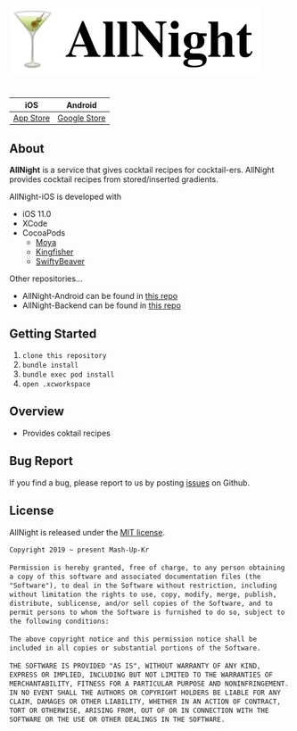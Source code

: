 ![logo](images/logo.png)
#
|      iOS      |     Android      |
| :-----------: | :--------------: |
| [App Store]() | [Google Store]() |

## About
**AllNight** is a service that gives cocktail recipes for cocktail-ers. AllNight provides cocktail recipes from stored/inserted gradients.  

AllNight-iOS is developed with
* iOS 11.0
* XCode
* CocoaPods
  * [Moya]()
  * [Kingfisher]()
  * [SwiftyBeaver]()

Other repositories...
* AllNight-Android can be found in [this repo](https://github.com/mash-up-kr/AllNight-Android)  
* AllNight-Backend can be found in [this repo](https://github.com/mash-up-kr/allnight-backend)

## Getting Started
1. `clone this repository`
2. `bundle install`
3. `bundle exec pod install`
4. `open .xcworkspace`

## Overview
* Provides coktail recipes

## Bug Report
If you find a bug, please report to us by posting [issues](https://github.com/mash-up-kr/AllNight-iOS/issues) on Github.

## License
AllNight is released under the [MIT license](https://github.com/naver/billboard.js/blob/master/LICENSE).
```
Copyright 2019 ~ present Mash-Up-Kr

Permission is hereby granted, free of charge, to any person obtaining a copy of this software and associated documentation files (the "Software"), to deal in the Software without restriction, including without limitation the rights to use, copy, modify, merge, publish, distribute, sublicense, and/or sell copies of the Software, and to permit persons to whom the Software is furnished to do so, subject to the following conditions:

The above copyright notice and this permission notice shall be included in all copies or substantial portions of the Software.

THE SOFTWARE IS PROVIDED "AS IS", WITHOUT WARRANTY OF ANY KIND, EXPRESS OR IMPLIED, INCLUDING BUT NOT LIMITED TO THE WARRANTIES OF MERCHANTABILITY, FITNESS FOR A PARTICULAR PURPOSE AND NONINFRINGEMENT. IN NO EVENT SHALL THE AUTHORS OR COPYRIGHT HOLDERS BE LIABLE FOR ANY CLAIM, DAMAGES OR OTHER LIABILITY, WHETHER IN AN ACTION OF CONTRACT, TORT OR OTHERWISE, ARISING FROM, OUT OF OR IN CONNECTION WITH THE SOFTWARE OR THE USE OR OTHER DEALINGS IN THE SOFTWARE.
```
